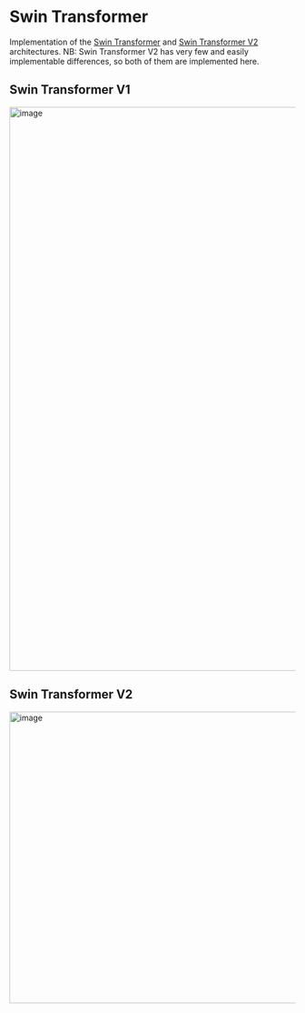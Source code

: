 # Swin Transformer

Implementation of the [Swin Transformer](https://arxiv.org/abs/2103.14030) and [Swin Transformer V2](https://arxiv.org/abs/2111.09883) architectures.
NB: Swin Transformer V2 has very few and easily implementable differences, so both of them are implemented here.

## Swin Transformer V1
<img width="992" alt="image" src="https://user-images.githubusercontent.com/72063186/229312404-c1b6fb6c-deca-4679-9e7f-63b4002c012f.png">

## Swin Transformer V2
<img width="513" alt="image" src="https://user-images.githubusercontent.com/72063186/229312414-2a9a6d40-97a9-4293-a9c6-b97184e9ed2a.png">
